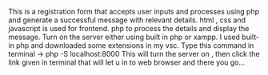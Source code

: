 This is a registration form that accepts user inputs and processes using php and generate a successful message with relevant details.
html , css and javascript is used for frontend.
php to process the details and display the message.
Turn on the server either using built in php or xampp.
I used built-in php and downloaded some extensions in my vsc.
Type this command in terminal -> php -S localhost:8000
This will turn the server on , then click the link given in terminal that will let u in to web browser and there you go...
